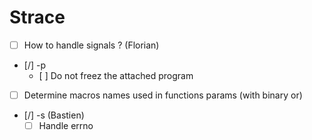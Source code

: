 # Strace

- [ ] How to handle signals ? (Florian)
- [/] -p
	- [ ] Do not freez the attached program
- [ ] Determine macros names used in functions params (with binary or)
- [/] -s (Bastien)
	- [ ] Handle errno
